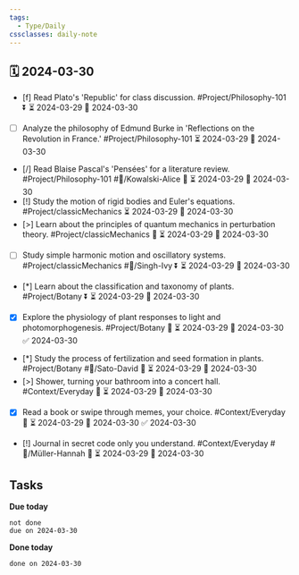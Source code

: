 ```yaml
---
tags:
  - Type/Daily
cssclasses: daily-note
---
```


## 🗓️ 2024-03-30

- [f] Read Plato's 'Republic' for class discussion. #Project/Philosophy-101 ⏬ ⏳ 2024-03-29 📅 2024-03-30
- [ ] Analyze the philosophy of Edmund Burke in 'Reflections on the Revolution in France.' #Project/Philosophy-101 ⏳ 2024-03-29 📅 2024-03-30
- [/] Read Blaise Pascal's 'Pensées' for a literature review. #Project/Philosophy-101 #👤/Kowalski-Alice 🔽 ⏳ 2024-03-29 📅 2024-03-30
- [!] Study the motion of rigid bodies and Euler's equations. #Project/classicMechanics ⏳ 2024-03-29 📅 2024-03-30
- [>] Learn about the principles of quantum mechanics in perturbation theory. #Project/classicMechanics 🔺 ⏳ 2024-03-29 📅 2024-03-30
- [ ] Study simple harmonic motion and oscillatory systems. #Project/classicMechanics #👤/Singh-Ivy ⏬ ⏳ 2024-03-29 📅 2024-03-30
- [*] Learn about the classification and taxonomy of plants. #Project/Botany ⏬ ⏳ 2024-03-29 📅 2024-03-30
- [x] Explore the physiology of plant responses to light and photomorphogenesis. #Project/Botany 🔺 ⏳ 2024-03-29 📅 2024-03-30 ✅ 2024-03-30
- [*] Study the process of fertilization and seed formation in plants. #Project/Botany #👤/Sato-David 🔼 ⏳ 2024-03-29 📅 2024-03-30
- [>] Shower, turning your bathroom into a concert hall. #Context/Everyday 🔽 ⏳ 2024-03-29 📅 2024-03-30
- [x] Read a book or swipe through memes, your choice. #Context/Everyday 🔼 ⏳ 2024-03-29 📅 2024-03-30 ✅ 2024-03-30
- [!] Journal in secret code only you understand. #Context/Everyday #👤/Müller-Hannah 🔼 ⏳ 2024-03-29 📅 2024-03-30

## Tasks

**Due today**

```tasks
not done
due on 2024-03-30
```

**Done today**

```tasks
done on 2024-03-30
```
            